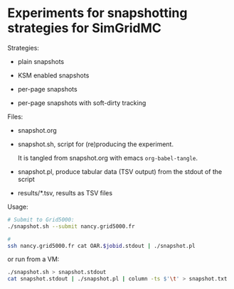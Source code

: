 # Experiments for snapshotting strategies for SimGridMC

Strategies:

* plain snapshots

* KSM enabled snapshots

* per-page snapshots

* per-page snapshots with soft-dirty tracking

Files:

* snapshot.org

* snapshot.sh, script for (re)producing the experiment.

  It is tangled from snapshot.org with emacs `org-babel-tangle`.

* snapshot.pl, produce tabular data (TSV output) from the stdout of the script

* results/*.tsv, results as TSV files

Usage:

~~~sh
# Submit to Grid5000:
./snapshot.sh --submit nancy.grid5000.fr

#
ssh nancy.grid5000.fr cat OAR.$jobid.stdout | ./snapshot.pl
~~~

or run from a VM:

~~~sh
./snapshot.sh > snapshot.stdout
cat snapshot.stdout | ./snapshot.pl | column -ts $'\t' > snapshot.txt
~~~
